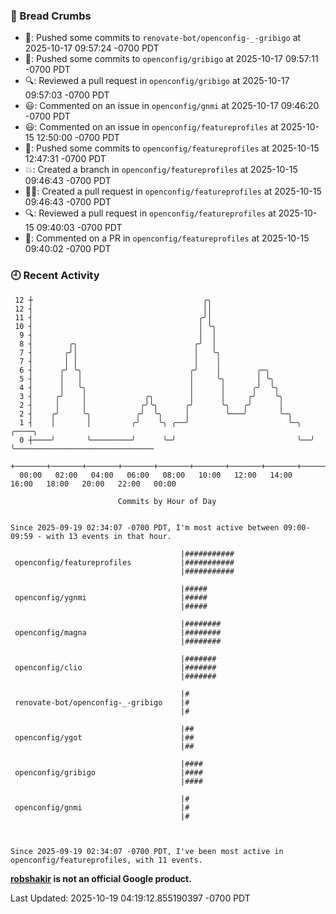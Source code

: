 ### 🍞 Bread Crumbs

 * 🚢: Pushed some commits to `renovate-bot/openconfig-_-gribigo` at 2025-10-17 09:57:24 -0700 PDT
 * 🚢: Pushed some commits to `openconfig/gribigo` at 2025-10-17 09:57:11 -0700 PDT
 * 🔍: Reviewed a pull request in  `openconfig/gribigo` at 2025-10-17 09:57:03 -0700 PDT
 * 😃: Commented on an issue in `openconfig/gnmi` at 2025-10-17 09:46:20 -0700 PDT
 * 😃: Commented on an issue in `openconfig/featureprofiles` at 2025-10-15 12:50:00 -0700 PDT
 * 🚢: Pushed some commits to `openconfig/featureprofiles` at 2025-10-15 12:47:31 -0700 PDT
 * 💥: Created a branch in `openconfig/featureprofiles` at 2025-10-15 09:46:43 -0700 PDT
 * ✍🏼: Created a pull request in `openconfig/featureprofiles` at 2025-10-15 09:46:43 -0700 PDT
 * 🔍: Reviewed a pull request in  `openconfig/featureprofiles` at 2025-10-15 09:40:03 -0700 PDT
 * 💬: Commented on a PR in  `openconfig/featureprofiles` at 2025-10-15 09:40:02 -0700 PDT

### 🕘 Recent Activity
```
 12 ┼                                      ╭╮
 12 ┤                                      ││
 11 ┤                                     ╭╯│
 10 ┤                                     │ ╰╮
  9 ┤                                     │  │
  8 ┤        ╭╮                          ╭╯  │
  7 ┤       ╭╯│                          │   ╰╮
  7 ┤       │ │                          │    │
  6 ┤      ╭╯ ╰╮                        ╭╯    │        ╭─╮
  5 ┤      │   │                        │     ╰╮       │ ╰╮
  4 ┤      │   ╰╮                       │      │      ╭╯  ╰╮
  3 ┤     ╭╯    │             ╭╮        │      │     ╭╯    ╰╮
  2 ┤     │     │            ╭╯╰╮      ╭╯      ╰╮   ╭╯      │
  2 ┤    ╭╯     ╰╮          ╭╯  ╰╮     │        ╰───╯       ╰─╮
  1 ┤    │       │         ╭╯    ╰╮ ╭──╯                      ╰─╮  ╭────╮
  0 ┼────╯       ╰─────────╯      ╰─╯                           ╰──╯    ╰───────────────────────────────
    +───────+───────+───────+───────+───────+───────+───────+───────+───────+───────+───────+───────+────
  00:00   02:00   04:00   06:00   08:00   10:00   12:00   14:00   16:00   18:00   20:00   22:00   00:00   

						Commits by Hour of Day


Since 2025-09-19 02:34:07 -0700 PDT, I'm most active between 09:00-09:59 - with 13 events in that hour.

```



```
                                      |###########
 openconfig/featureprofiles           |###########
                                      |###########

                                      |#####
 openconfig/ygnmi                     |#####
                                      |#####

                                      |########
 openconfig/magna                     |########
                                      |########

                                      |#######
 openconfig/clio                      |#######
                                      |#######

                                      |#
 renovate-bot/openconfig-_-gribigo    |#
                                      |#

                                      |##
 openconfig/ygot                      |##
                                      |##

                                      |####
 openconfig/gribigo                   |####
                                      |####

                                      |#
 openconfig/gnmi                      |#
                                      |#



Since 2025-09-19 02:34:07 -0700 PDT, I've been most active in openconfig/featureprofiles, with 11 events.

```
**[robshakir](mailto:robjs@google.com) is not an official Google product.**  


Last Updated: 2025-10-19 04:19:12.855190397 -0700 PDT
